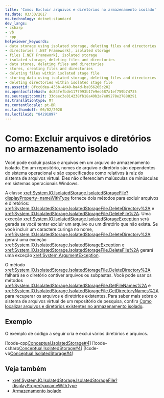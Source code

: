 ```yaml
---
title: 'Como: Excluir arquivos e diretórios no armazenamento isolado'
ms.date: 03/30/2017
ms.technology: dotnet-standard
dev_langs:
- csharp
- vb
- cpp
helpviewer_keywords:
- data storage using isolated storage, deleting files and directories
- directories [.NET Framework], isolated storage
- files [.NET Framework], isolated storage
- isolated storage, deleting files and directories
- data stores, deleting files and directories
- stores, creating files and directories
- deleting files within isolated stage file
- storing data using isolated storage, deleting files and directories
- deleting directories within isolated stage file
ms.assetid: 8fcc0dea-435b-4d40-ba4d-ba056265c202
ms.openlocfilehash: dc84fefbde1177993b17e9ec687a1ef759b74735
ms.sourcegitcommit: 33deec3e814238fb18a49b2a7e89278e27888291
ms.translationtype: MT
ms.contentlocale: pt-BR
ms.lasthandoff: 06/02/2020
ms.locfileid: "84291897"
---
```

# <a name="how-to-delete-files-and-directories-in-isolated-storage"></a>Como: Excluir arquivos e diretórios no armazenamento isolado
Você pode excluir pastas e arquivos em um arquivo de armazenamento isolado. Em um repositório, nomes de arquivo e diretório são dependentes do sistema operacional e são especificados como relativos à raiz do sistema de arquivos virtual. Eles não diferenciam maiúsculas de minúsculas em sistemas operacionais Windows.  
  
 A classe <xref:System.IO.IsolatedStorage.IsolatedStorageFile?displayProperty=nameWithType> fornece dois métodos para excluir arquivos e diretórios: <xref:System.IO.IsolatedStorage.IsolatedStorageFile.DeleteDirectory%2A> e <xref:System.IO.IsolatedStorage.IsolatedStorageFile.DeleteFile%2A>. Uma exceção <xref:System.IO.IsolatedStorage.IsolatedStorageException> será gerada se você tentar excluir um arquivo ou um diretório que não exista. Se você incluir um caractere curinga no nome, <xref:System.IO.IsolatedStorage.IsolatedStorageFile.DeleteDirectory%2A> gerará uma exceção <xref:System.IO.IsolatedStorage.IsolatedStorageException> e <xref:System.IO.IsolatedStorage.IsolatedStorageFile.DeleteFile%2A> gerará uma exceção <xref:System.ArgumentException>.  
  
 O método <xref:System.IO.IsolatedStorage.IsolatedStorageFile.DeleteDirectory%2A> falhará se o diretório contiver arquivos ou subpastas. Você pode usar os métodos <xref:System.IO.IsolatedStorage.IsolatedStorageFile.GetFileNames%2A> e <xref:System.IO.IsolatedStorage.IsolatedStorageFile.GetDirectoryNames%2A> para recuperar os arquivos e diretórios existentes. Para saber mais sobre o sistema de arquivos virtual de um repositório de pesquisa, confira [Como localizar arquivos e diretórios existentes no armazenamento isolado](how-to-find-existing-files-and-directories-in-isolated-storage.md).  
  
## <a name="example"></a>Exemplo  
 O exemplo de código a seguir cria e exclui vários diretórios e arquivos.  
  
 [!code-cpp[Conceptual.IsolatedStorage#4](../../../samples/snippets/cpp/VS_Snippets_CLR/conceptual.isolatedstorage/cpp/source4.cpp#4)]
 [!code-csharp[Conceptual.IsolatedStorage#4](../../../samples/snippets/csharp/VS_Snippets_CLR/conceptual.isolatedstorage/cs/source4.cs#4)]
 [!code-vb[Conceptual.IsolatedStorage#4](../../../samples/snippets/visualbasic/VS_Snippets_CLR/conceptual.isolatedstorage/vb/source4.vb#4)]  
  
## <a name="see-also"></a>Veja também

- <xref:System.IO.IsolatedStorage.IsolatedStorageFile?displayProperty=nameWithType>
- [Armazenamento isolado](isolated-storage.md)
